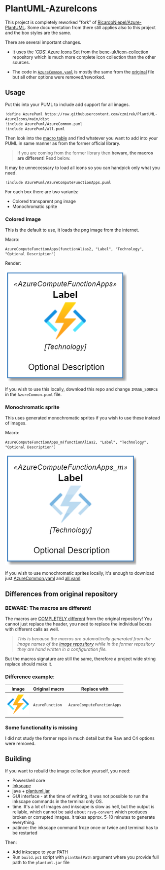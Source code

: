 # PlantUML-AzureIcons
This project is completely reworked "fork" of [RicardoNiepel/Azure-PlantUML](https://github.com/RicardoNiepel/Azure-PlantUML). Some documentation from there still applies also to this project and the box styles are the same.

There are several important changes.

- It uses the ['CDS' Azure Icons Set](https://github.com/benc-uk/icon-collection) from the [benc-uk/icon-collection](https://github.com/benc-uk/icon-collection) repository which is much more complete icon collection than the other sources.

- The code in [`AzureCommon.yaml`](https://github.com/czmirek/PlantUML-AzureIcons/blob/main/AzureCommon.puml) is mostly the same from the [original](https://github.com/plantuml-stdlib/Azure-PlantUML) file but all other options were removed/reworked.

## Usage
Put this into your PUML to include add support for all images.

```puml
!define AzurePuml https://raw.githubusercontent.com/czmirek/PlantUML-AzureIcons/main/dist
!include AzurePuml/AzureCommon.puml
!include AzurePuml/all.puml
```
Then look into the [macro table](https://github.com/czmirek/PlantUML-AzureIcons/blob/main/table.md) and find whatever you want to add into your PUML in same manner as from the former official library. 

> If you are coming from the former library then **beware, the macros are different**! Read below.

It may be unneccessary to load all icons so you can handpick only what you need.
```puml
!include AzurePuml/AzureComputeFunctionApps.puml
```

For each box there are two variants:
- Colored transparent png image
- Monochromatic sprite

### Colored image
This is the default to use, it loads the png image from the internet.

Macro:
```
AzureComputeFunctionApps(functionAlias2, "Label", "Technology", "Optional Description")
```
Render:

![img](docs/coloredfunction.png)

If you wish to use this locally, download this repo and change `IMAGE_SOURCE` in the `AzureCommon.puml` file.

### Monochromatic sprite
This uses generated monochromatic sprites if you wish to use these instead of images.

Macro:
```
AzureComputeFunctionApps_m(functionAlias2, "Label", "Technology", "Optional Description")
```
![img](docs/monochromfunction.png)

If you wish to use monochromatic sprites locally, it's enough to download just [AzureCommon.yaml](https://github.com/czmirek/PlantUML-AzureIcons/blob/main/AzureCommon.puml) and [all.yaml](https://github.com/czmirek/PlantUML-AzureIcons/blob/main/dist/all.puml).

## Differences from original repository
### BEWARE: The macros are different!
The macros are [COMPLETELY different](https://github.com/plantuml-stdlib/Azure-PlantUML/blob/master/AzureSymbols.md#azure-symbols) from the original repository! You cannot just replace the header, you need to replace the individual boxes with different calls as well.

> *This is because the macros are automatically generated from the image names of the [image repository](https://github.com/benc-uk/icon-collection/tree/master/azure-cds) while in the former repository they are hand written in a configuration file.*

But the macros signature are still the same, therefore a project wide string replace should make it.

### Difference example:
| Image   | Original macro      | Replace with  |
|----------|-------------|------|
| ![AzureComputeFunctionApps](https://raw.githubusercontent.com/czmirek/PlantUML-AzureIcons/main/dist/AzureComputeFunctionApps_tbg.png) |  `AzureFunction` | `AzureComputeFunctionApps` |

### Some functionality is missing
I did not study the former repo in much detail but the Raw and C4 options were removed.

## Building
If you want to rebuild the image collection yourself, you need:
- Powershell core
- [Inkscape](https://inkscape.org/)
- java + [plantuml.jar](https://plantuml.com/download)
- GUI interface - at the time of writting, it was not possible to run the inkscape commands in the terminal only OS.
- time. It's a lot of images and inkscape is slow as hell, but the output is reliable, which cannot be said about `rsvg-convert` which produces broken or corrupted images. It takes approx. 5-10 minutes to generate everything.
- patince: the inkscape command froze once or twice and terminal has to be restarted

Then:
- Add inkscape to your PATH
- Run `build.ps1` script with `plantUmlPath` argument where you provide full path to the `plantuml.jar` file


